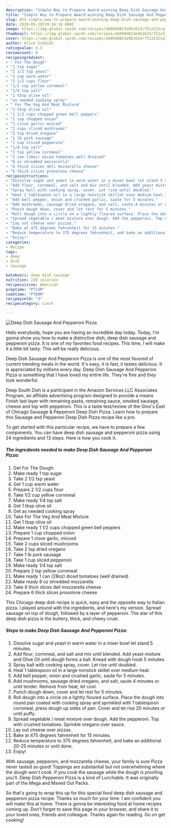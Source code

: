 ```yaml
---
description: "Simple Way to Prepare Award-winning Deep Dish Sausage And Pepperoni Pizza"
title: "Simple Way to Prepare Award-winning Deep Dish Sausage And Pepperoni Pizza"
slug: 855-simple-way-to-prepare-award-winning-deep-dish-sausage-and-pepperoni-pizza
date: 2020-05-29T19:34:16.860Z
image: https://img-global.cpcdn.com/recipes/ab094d823e9b1624/751x532cq70/deep-dish-sausage-and-pepperoni-pizza-recipe-main-photo.jpg
thumbnail: https://img-global.cpcdn.com/recipes/ab094d823e9b1624/751x532cq70/deep-dish-sausage-and-pepperoni-pizza-recipe-main-photo.jpg
cover: https://img-global.cpcdn.com/recipes/ab094d823e9b1624/751x532cq70/deep-dish-sausage-and-pepperoni-pizza-recipe-main-photo.jpg
author: Alice Schmidt
ratingvalue: 3.3
reviewcount: 9
recipeingredient:
- " For The Dough"
- "1 tsp sugar"
- "2 1/2 tsp yeast"
- "1 cup warm water"
- "2 1/2 cups flour"
- "1/2 cup yellow cornmeal"
- "1/4 tsp salt"
- "1 tbsp olive oil"
- "as needed cooking spray"
- " For The Veg And Meat Mixture"
- "1 tbsp olive oil"
- "1 1/2 cups chopped green bell peppers"
- "1 cup chopped onion"
- "1 clove garlic minced"
- "2 cups sliced mushrooms"
- "2 tsp dried oregano"
- "1 lb pork sausage"
- "1 cup sliced pepperoni"
- "1/4 tsp salt"
- "2 tsp yellow cornmeal"
- "1 can (28oz) diced tomatoes well drained"
- "8 oz shredded mozzarella"
- "6 thick slices deli mozzarella cheese"
- "6 thick slices provolone cheese"
recipeinstructions:
- "Dissolve sugar and yeast in warm water in a mixer bowl let stand 5 minutes."
- "Add flour, cornmeal, and salt and mix until blended. Add yeast mixture and Olive Oil until dough forms a ball. Knead with dough hook 5 minutes."
- "Spray ball with cooking spray, cover. Let rise until doubled."
- "Heat 1 tablespoon oil in a large nonstick skillet over medium heat."
- "Add bell pepper, onion and crushed garlic, saute for 5 minutes."
- "Add mushrooms, sausage dried oregano, and salt, saute 4 minutes or until tender. Remove from heat, let cool."
- "Punch dough down, cover and let rest for 5 minutes."
- "Roll dough into a circle on a lightly floured surface. Place the dough into round pan coated with cooking spray and sprinkled with 1 tablespoon cornmeal, press dough up sides of pan. Cover and let rise 20 minutes or until puffy."
- "Spread vegetable / meat mixture over dough. Add the pepperoni. Top with crushed tomatoes. Sprinkle oregano over sauce."
- "Lay out cheese over pizzas."
- "Bake at 475 degrees fahrenheit for 15 minutes."
- "Reduce temperature to 375 degrees fahrenheit, and bake an additional 20-25 minutes or until done."
- "Enjoy!"
categories:
- Recipe
tags:
- deep
- dish
- sausage

katakunci: deep dish sausage 
nutrition: 228 calories
recipecuisine: American
preptime: "PT13M"
cooktime: "PT60M"
recipeyield: "3"
recipecategory: Lunch

---
```



![Deep Dish Sausage And Pepperoni Pizza](https://img-global.cpcdn.com/recipes/ab094d823e9b1624/751x532cq70/deep-dish-sausage-and-pepperoni-pizza-recipe-main-photo.jpg)

Hello everybody, hope you are having an incredible day today. Today, I'm gonna show you how to make a distinctive dish, deep dish sausage and pepperoni pizza. It is one of my favorites food recipes. This time, I will make it a little bit tasty. This will be really delicious.

Deep Dish Sausage And Pepperoni Pizza is one of the most favored of current trending meals in the world. It's easy, it is fast, it tastes delicious. It is appreciated by millions every day. Deep Dish Sausage And Pepperoni Pizza is something that I have loved my entire life. They're fine and they look wonderful.

Deep South Dish is a participant in the Amazon Services LLC Associates Program, an affiliate advertising program designed to provide a means Finish last layer with remaining pasta, remaining sauce, smoked sausage, cheese and top with pepperoni. This is a taste test/review of the Gino&#39;s East of Chicago Sausage &amp; Pepperoni Deep Dish Pizza. Learn how to prepare this Sausage and Pepperoni Deep Dish Pizza recipe like a pro.


To get started with this particular recipe, we have to prepare a few components. You can have deep dish sausage and pepperoni pizza using 24 ingredients and 13 steps. Here is how you cook it.

<!--inarticleads1-->

##### The ingredients needed to make Deep Dish Sausage And Pepperoni Pizza:

1. Get  For The Dough:
1. Make ready 1 tsp sugar
1. Take 2 1/2 tsp yeast
1. Get 1 cup warm water
1. Prepare 2 1/2 cups flour
1. Take 1/2 cup yellow cornmeal
1. Make ready 1/4 tsp salt
1. Get 1 tbsp olive oil
1. Get as needed cooking spray
1. Take  For The Veg And Meat Mixture
1. Get 1 tbsp olive oil
1. Make ready 1 1/2 cups chopped green bell peppers
1. Prepare 1 cup chopped onion
1. Prepare 1 clove garlic, minced
1. Take 2 cups sliced mushrooms
1. Take 2 tsp dried oregano
1. Take 1 lb pork sausage
1. Take 1 cup sliced pepperoni
1. Make ready 1/4 tsp salt
1. Prepare 2 tsp yellow cornmeal
1. Make ready 1 can (28oz) diced tomatoes (well drained)
1. Make ready 8 oz shredded mozzarella
1. Take 6 thick slices deli mozzarella cheese
1. Prepare 6 thick slices provolone cheese


This Chicago deep dish recipe is quick, easy and the opposite way to Italian pizza. I played around with the ingredients, and here&#39;s my version. Spread sausage on top of dough, followed by a layer of pepperoni. The star of this deep dish pizza is the buttery, thick, and chewy crust. 

<!--inarticleads2-->

##### Steps to make Deep Dish Sausage And Pepperoni Pizza:

1. Dissolve sugar and yeast in warm water in a mixer bowl let stand 5 minutes.
1. Add flour, cornmeal, and salt and mix until blended. Add yeast mixture and Olive Oil until dough forms a ball. Knead with dough hook 5 minutes.
1. Spray ball with cooking spray, cover. Let rise until doubled.
1. Heat 1 tablespoon oil in a large nonstick skillet over medium heat.
1. Add bell pepper, onion and crushed garlic, saute for 5 minutes.
1. Add mushrooms, sausage dried oregano, and salt, saute 4 minutes or until tender. Remove from heat, let cool.
1. Punch dough down, cover and let rest for 5 minutes.
1. Roll dough into a circle on a lightly floured surface. Place the dough into round pan coated with cooking spray and sprinkled with 1 tablespoon cornmeal, press dough up sides of pan. Cover and let rise 20 minutes or until puffy.
1. Spread vegetable / meat mixture over dough. Add the pepperoni. Top with crushed tomatoes. Sprinkle oregano over sauce.
1. Lay out cheese over pizzas.
1. Bake at 475 degrees fahrenheit for 15 minutes.
1. Reduce temperature to 375 degrees fahrenheit, and bake an additional 20-25 minutes or until done.
1. Enjoy!


With sausage, pepperoni, and mozzarella cheese, your family is sure Pizza never tasted so good! Toppings are substantial but not overwhelming where the dough won&#39;t cook. If you cook the sausage while the dough is proofing you&#39;ll. Deep Dish Pepperoni Pizza is a kind of Lunchable. It was originally part of the Mega and Maxed Out Packs. 

So that's going to wrap this up for this special food deep dish sausage and pepperoni pizza recipe. Thanks so much for your time. I am confident you will make this at home. There is gonna be interesting food at home recipes coming up. Don't forget to save this page in your browser, and share it to your loved ones, friends and colleague. Thanks again for reading. Go on get cooking!
